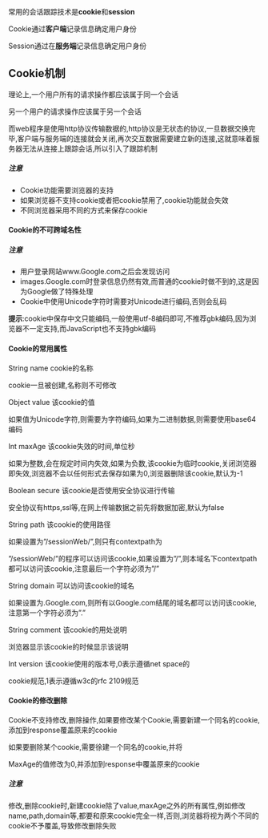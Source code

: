 常用的会话跟踪技术是**cookie**和**session**

Cookie通过**客户端**记录信息确定用户身份

Session通过在**服务端**记录信息确定用户身份

 

## Cookie机制

理论上,一个用户所有的请求操作都应该属于同一个会话

另一个用户的请求操作应该属于另一个会话

而web程序是使用http协议传输数据的,http协议是无状态的协议,一旦数据交换完毕,客户端与服务端的连接就会关闭,再次交互数据需要建立新的连接,这就意味着服务器无法从连接上跟踪会话,所以引入了跟踪机制

 

##### 注意

- Cookie功能需要浏览器的支持
- 如果浏览器不支持cookie或者把cookie禁用了,cookie功能就会失效
- 不同浏览器采用不同的方式来保存cookie

 

#### Cookie的不可跨域名性

##### 注意

- 用户登录网站www.Google.com之后会发现访问
- images.Google.com时登录信息仍然有效,而普通的cookie时做不到的,这是因为Google做了特殊处理
- Cookie中使用Unicode字符时需要对Unicode进行编码,否则会乱码

**提示**:cookie中保存中文只能编码,一般使用utf-8编码即可,不推荐gbk编码,因为浏览器不一定支持,而JavaScript也不支持gbk编码

 

#### Cookie的常用属性

String name cookie的名称

cookie一旦被创建,名称则不可修改

Object value 该cookie的值

如果值为Unicode字符,则需要为字符编码,如果为二进制数据,则需要使用base64编码

Int maxAge 该cookie失效的时间,单位秒

如果为整数,会在规定时间内失效,如果为负数,该cookie为临时cookie,关闭浏览器即失效,浏览器不会以任何形式去保存如果为0,浏览器删除该cookie,默认为-1

Boolean secure 该cookie是否使用安全协议进行传输

安全协议有https,ssl等,在网上传输数据之前先将数据加密,默认为false

String path 该cookie的使用路径

如果设置为”/sessionWeb/”,则只有contextpath为

”/sessionWeb/”的程序可以访问该cookie,如果设置为”/”,则本域名下contextpath都可以访问该cookie,注意最后一个字符必须为”/”

String domain 可以访问该cookie的域名

如果设置为.Google.com,则所有以Google.com结尾的域名都可以访问该cookie,注意第一个字符必须为”.”

String comment 该cookie的用处说明

浏览器显示该cookie的时候显示该说明

Int version 该cookie使用的版本号,0表示遵循net space的

cookie规范,1表示遵循w3c的rfc 2109规范

 

#### Cookie的修改删除

Cookie不支持修改,删除操作,如果要修改某个Cookie,需要新建一个同名的cookie,添加到response覆盖原来的cookie

如果要删除某个cookie,需要徐建一个同名的cookie,并将

MaxAge的值修改为0,并添加到response中覆盖原来的cookie

##### 注意

修改,删除cookie时,新建cookie除了value,maxAge之外的所有属性,例如修改name,path,domain等,都要和原来cookie完全一样,否则,浏览器将视为两个不同的cookie不予覆盖,导致修改删除失败